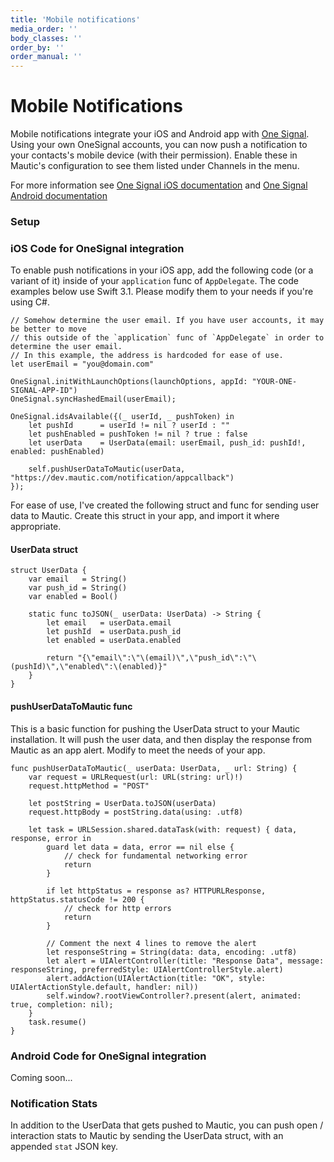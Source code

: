 ```yaml
---
title: 'Mobile notifications'
media_order: ''
body_classes: ''
order_by: ''
order_manual: ''
---
```


# Mobile Notifications

Mobile notifications integrate your iOS and Android app with [One Signal](https://onesignal.com/). Using your own OneSignal accounts, you can now push a notification to your contacts's mobile device (with their permission). Enable these in Mautic's configuration to see them listed under Channels in the menu.

For more information see [One Signal iOS documentation](https://documentation.onesignal.com/docs/ios-native-sdk) and [One Signal Android documentation](https://documentation.onesignal.com/docs/android-native-sdk)

### Setup

### iOS Code for OneSignal integration

To enable push notifications in your iOS app, add the following code (or a variant of it) inside of your `application` func of `AppDelegate`. The code examples below use Swift 3.1. Please modify them to your needs if you're using C#.

```
// Somehow determine the user email. If you have user accounts, it may be better to move
// this outside of the `application` func of `AppDelegate` in order to determine the user email.
// In this example, the address is hardcoded for ease of use.
let userEmail = "you@domain.com"

OneSignal.initWithLaunchOptions(launchOptions, appId: "YOUR-ONE-SIGNAL-APP-ID")
OneSignal.syncHashedEmail(userEmail);

OneSignal.idsAvailable({(_ userId, _ pushToken) in
    let pushId      = userId != nil ? userId : ""
    let pushEnabled = pushToken != nil ? true : false
    let userData    = UserData(email: userEmail, push_id: pushId!, enabled: pushEnabled)

    self.pushUserDataToMautic(userData, "https://dev.mautic.com/notification/appcallback")
});
```

For ease of use, I've created the following struct and func for sending user data to Mautic.
Create this struct in your app, and import it where appropriate.

#### UserData struct
```
struct UserData {
    var email   = String()
    var push_id = String()
    var enabled = Bool()
    
    static func toJSON(_ userData: UserData) -> String {
        let email   = userData.email
        let pushId  = userData.push_id
        let enabled = userData.enabled
            
        return "{\"email\":\"\(email)\",\"push_id\":\"\(pushId)\",\"enabled\":\(enabled)}"
    }
}
```

#### pushUserDataToMautic func

This is a basic function for pushing the UserData struct to your Mautic installation.
It will push the user data, and then display the response from Mautic as an app alert.
Modify to meet the needs of your app.

```
func pushUserDataToMautic(_ userData: UserData, _ url: String) {
    var request = URLRequest(url: URL(string: url)!)
    request.httpMethod = "POST"
        
    let postString = UserData.toJSON(userData)
    request.httpBody = postString.data(using: .utf8)
        
    let task = URLSession.shared.dataTask(with: request) { data, response, error in
        guard let data = data, error == nil else {
            // check for fundamental networking error
            return
        }
            
        if let httpStatus = response as? HTTPURLResponse, httpStatus.statusCode != 200 {
            // check for http errors
            return
        }
        
        // Comment the next 4 lines to remove the alert 
        let responseString = String(data: data, encoding: .utf8)
        let alert = UIAlertController(title: "Response Data", message: responseString, preferredStyle: UIAlertControllerStyle.alert)
        alert.addAction(UIAlertAction(title: "OK", style: UIAlertActionStyle.default, handler: nil))
        self.window?.rootViewController?.present(alert, animated: true, completion: nil);
    }
    task.resume()
}
```

### Android Code for OneSignal integration

Coming soon...


### Notification Stats

In addition to the UserData that gets pushed to Mautic, you can push open / interaction stats
to Mautic by sending the UserData struct, with an appended `stat` JSON key.
 
